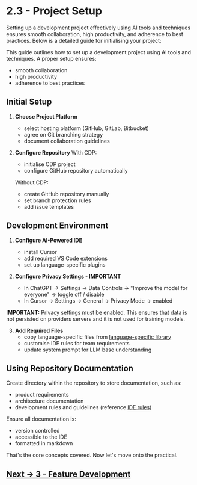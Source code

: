 # 2.3 - Project Setup

Setting up a development project effectively using AI tools and techniques ensures smooth collaboration, high productivity, and adherence to best practices. Below is a detailed guide for initialising your project:

This guide outlines how to set up a development project using AI tools and techniques. A proper setup ensures:
- smooth collaboration
- high productivity
- adherence to best practices

## Initial Setup

1. **Choose Project Platform**
   - select hosting platform (GitHub, GitLab, Bitbucket)
   - agree on Git branching strategy
   - document collaboration guidelines

2. **Configure Repository**
   With CDP:
   - initialise CDP project
   - configure GitHub repository automatically

   Without CDP:
   - create GitHub repository manually
   - set branch protection rules
   - add issue templates

## Development Environment

1. **Configure AI-Powered IDE**
   - install Cursor
   - add required VS Code extensions
   - set up language-specific plugins

2. **Configure Privacy Settings - IMPORTANT**
   - In ChatGPT -> Settings -> Data Controls -> "Improve the model for everyone" ->  toggle off / disable
   - In Cursor -> Settings -> General -> Privacy Mode -> enabled

**IMPORTANT:** Privacy settings must be enabled. This ensures that data is not persisted on providers servers and it is not used for training models. 

3. **Add Required Files**
   - copy language-specific files from [language-specific library](../../appendix/language-specific/README.md)
   - customise IDE rules for team requirements
   - update system prompt for LLM base understanding

## Using Repository Documentation

Create directory within the repository to store documentation, such as:
- product requirements
- architecture documentation
- development rules and guidelines (reference [IDE rules](../../appendix/language-specific/README.md))

Ensure all documentation is:
- version controlled
- accessible to the IDE
- formatted in markdown

That's the core concepts covered. Now let's move onto the practical.
## [Next -> 3 - Feature Development](../3-feature-development/README.md)